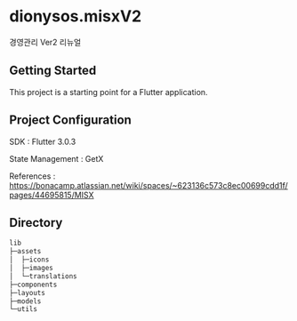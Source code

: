 # dionysos.misxV2

경영관리 Ver2 리뉴얼

## Getting Started

This project is a starting point for a Flutter application.



## Project Configuration

SDK : Flutter 3.0.3

State Management : GetX

References : https://bonacamp.atlassian.net/wiki/spaces/~623136c573c8ec00699cdd1f/pages/44695815/MISX


## Directory
```bash
lib
├─assets
│  ├─icons
│  ├─images
│  └─translations
├─components
├─layouts
├─models
└─utils
```
